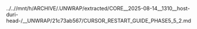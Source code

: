 ../..//mnt/h/ARCHIVE/.UNWRAP/extracted/CORE__2025-08-14__1310__host-duri-head-/__UNWRAP/21c73ab567/CURSOR_RESTART_GUIDE_PHASE5_5_2.md